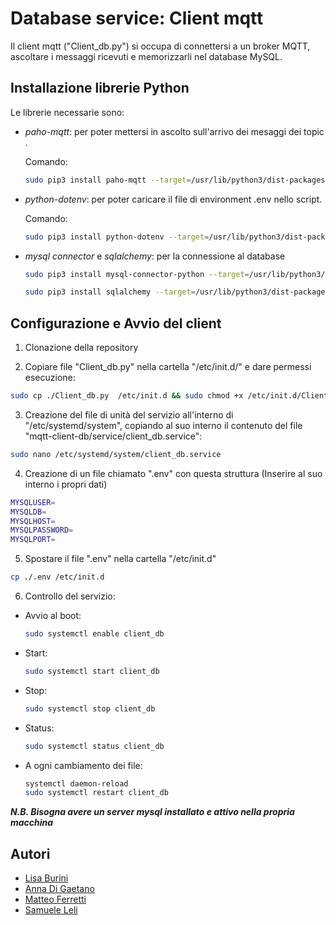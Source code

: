 
# Database service: Client mqtt

Il client mqtt ("Client_db.py") si occupa di connettersi a un broker MQTT, ascoltare i messaggi ricevuti e memorizzarli nel database MySQL. 

## Installazione librerie Python

Le librerie necessarie sono:

- *paho-mqtt*: per poter mettersi in ascolto sull'arrivo dei mesaggi dei topic​.

  Comando:
  ```bash
  sudo pip3 install paho-mqtt --target=/usr/lib/python3/dist-packages ​
  ```

- *python-dotenv*: per poter caricare il file di environment .env nello script.

  Comando:
  ```bash
  sudo pip3 install python-dotenv --target=/usr/lib/python3/dist-packages
  ```

- *mysql connector* e *sqlalchemy*: per la connessione al database 

  ```bash
  sudo pip3 install mysql-connector-python --target=/usr/lib/python3/dist-packages​

  sudo pip3 install sqlalchemy --target=/usr/lib/python3/dist-packages

  ```



## Configurazione e Avvio del client


1) Clonazione della repository

2) Copiare file "Client_db.py" nella cartella "/etc/init.d/" e dare permessi esecuzione:​


```bash
sudo cp ./Client_db.py  /etc/init.d && sudo chmod +x /etc/init.d/Client_db.py
```

3) Creazione del file di unità del servizio all'interno di "/etc/systemd/system", copiando al suo interno il contenuto del file "mqtt-client-db/service/client_db.service":

```bash
sudo nano /etc/systemd/system/client_db.service
```

4) Creazione di un file chiamato ".env" con questa struttura
  (Inserire al suo interno i propri dati) 
  ```bash
  MYSQLUSER=
  MYSQLDB=
  MYSQLHOST=
  MYSQLPASSWORD=
  MYSQLPORT=
  ```
5) Spostare il file ".env" nella cartella "/etc/init.d"
  ```bash
  cp ./.env /etc/init.d
  ```

6) Controllo del servizio:
  - Avvio al boot:
    ```bash
    sudo systemctl enable client_db
    ```
  - Start:
    ```bash
    sudo systemctl start client_db
    ```
  - Stop:
    ```bash
    sudo systemctl stop client_db
    ```
 - Status:
    ```bash
    sudo systemctl status client_db
    ```
  - A ogni cambiamento dei file:
    ```bash
    systemctl daemon-reload
    sudo systemctl restart client_db    
    ```

**_N.B. Bisogna avere un server mysql installato e attivo nella propria macchina_**

## Autori

- [Lisa Burini](https://github.com/lisaburini)
- [Anna Di Gaetano](https://github.com/Annadiga)
- [Matteo Ferretti](https://github.com/MatteoFerretti98)
- [Samuele Leli](https://github.com/samueleleli)
